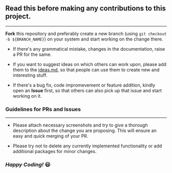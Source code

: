 ## Read this before making any contributions to this project.
---

**Fork** this repository and preferably create a new branch (using ```git checkout -b ${BRANCH_NAME}```) on your system and start working on the change there.

- If there's any grammatical mistake, changes in the documentation, raise a PR for the same.

- If you want to suggest ideas on which others can work upon, please add them to the [ideas.md](https://github.com/DemonDaddy22/all-about-reactJS/blob/master/ideas.md), so that people can use them to create new and interesting stuff.

- If there's a bug fix, code impromevement or feature addition, kindly open an **Issue** first, so that others can also pick up that issue and start working on it.

### Guidelines for PRs and Issues
---

- Please attach necessary screenshots and try to give a thorough description about the change you are proposing. This will ensure an easy and quick merging of your PR.

- Please try not to delete any currently implemented functionality or add additional packages for minor changes.


### *Happy Coding!* 😃